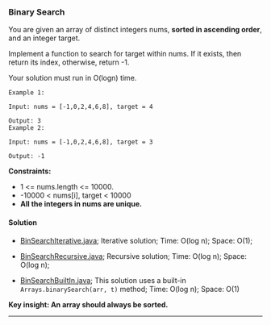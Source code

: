### Binary Search

You are given an array of distinct integers nums, **sorted in ascending order**, and an integer target.

Implement a function to search for target within nums. If it exists, then return its index, otherwise, return -1.

Your solution must run in O(logn) time.

````
Example 1:

Input: nums = [-1,0,2,4,6,8], target = 4

Output: 3
Example 2:

Input: nums = [-1,0,2,4,6,8], target = 3

Output: -1
````

**Constraints:**

- 1 <= nums.length <= 10000.
- -10000 < nums[i], target < 10000
- **All the integers in nums are unique.**

#### Solution

- [BinSearchIterative.java](./BinarySearch/BinSearchIterative.java);
  Iterative solution;
  Time: O(log n); Space: O(1);

- [BinSearchRecursive.java](./BinarySearch/BinSearchRecursive.java);
  Recursive solution;
  Time: O(log n); Space: O(log n);

- [BinSearchBuiltIn.java](./BinarySearch/BinSearchBuiltIn.java);
  This solution uses a built-in `Arrays.binarySearch(arr, t)` method;
  Time: O(log n); Space: O(1)

**Key insight: An array should always be sorted.**

____________
